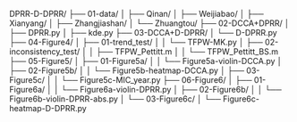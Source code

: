 DPRR-D-DPRR/
├── 01-data/
│   ├── Qinan/
│   ├── Weijiabao/
│   ├── Xianyang/
│   ├── Zhangjiashan/
│   └── Zhuangtou/
├── 02-DCCA+DPRR/
│   ├── DPRR.py
│   ├── kde.py
├── 03-DCCA+D-DPRR/
│   └── D-DPRR.py
├── 04-Figure4/
│   ├── 01-trend_test/
│   │   └── TFPW-MK.py
│   ├── 02-inconsistency_test/
│   │   ├── TFPW_Pettitt.m
│   │   └── TFPW_Pettitt_BS.m
├── 05-Figure5/
│   ├── 01-Figure5a/
│   │   └── Figure5a-violin-DCCA.py
│   ├── 02-Figure5b/
│   │   └── Figure5b-heatmap-DCCA.py
│   ├── 03-Figure5c/
│   │   └── Figure5c-MIC_year.py
├── 06-Figure6/
│   ├── 01-Figure6a/
│   │   └── Figure6a-violin-DPRR.py
│   ├── 02-Figure6b/
│   │   └── Figure6b-violin-DPRR-abs.py
│   └── 03-Figure6c/
│       └── Figure6c-heatmap-D-DPRR.py
